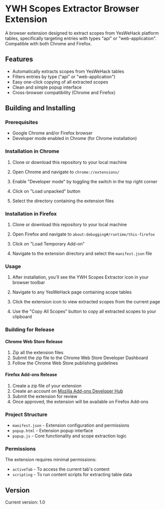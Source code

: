 # YWH Scopes Extractor Browser Extension

A browser extension designed to extract scopes from YesWeHack platform tables, specifically targeting entries with types "api" or "web-application". Compatible with both Chrome and Firefox.

## Features

- Automatically extracts scopes from YesWeHack tables
- Filters entries by type ("api" or "web-application")
- Easy one-click copying of all extracted scopes
- Clean and simple popup interface
- Cross-browser compatibility (Chrome and Firefox)

## Building and Installing

### Prerequisites
- Google Chrome and/or Firefox browser
- Developer mode enabled in Chrome (for Chrome installation)

### Installation in Chrome

1. Clone or download this repository to your local machine

2. Open Chrome and navigate to `chrome://extensions/`

3. Enable "Developer mode" by toggling the switch in the top right corner

4. Click on "Load unpacked" button

5. Select the directory containing the extension files

### Installation in Firefox

1. Clone or download this repository to your local machine

2. Open Firefox and navigate to `about:debugging#/runtime/this-firefox`

3. Click on "Load Temporary Add-on"

4. Navigate to the extension directory and select the `manifest.json` file

### Usage

1. After installation, you'll see the YWH Scopes Extractor icon in your browser toolbar

2. Navigate to any YesWeHack page containing scope tables

3. Click the extension icon to view extracted scopes from the current page

4. Use the "Copy All Scopes" button to copy all extracted scopes to your clipboard

### Building for Release

#### Chrome Web Store Release
1. Zip all the extension files
2. Submit the zip file to the Chrome Web Store Developer Dashboard
3. Follow the Chrome Web Store publishing guidelines

#### Firefox Add-ons Release
1. Create a zip file of your extension
2. Create an account on [Mozilla Add-ons Developer Hub](https://addons.mozilla.org/developers/)
3. Submit the extension for review
4. Once approved, the extension will be available on Firefox Add-ons

### Project Structure

- `manifest.json` - Extension configuration and permissions
- `popup.html` - Extension popup interface
- `popup.js` - Core functionality and scope extraction logic

### Permissions

The extension requires minimal permissions:
- `activeTab` - To access the current tab's content
- `scripting` - To run content scripts for extracting table data

## Version

Current version: 1.0 
